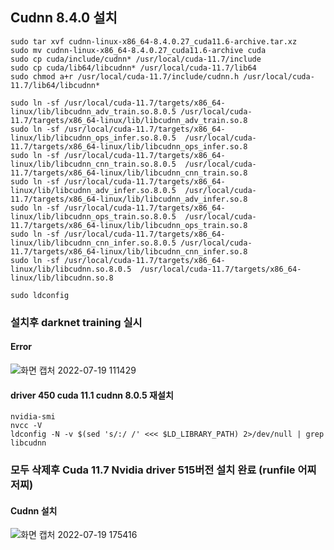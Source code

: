 ## Cudnn 8.4.0 설치
```
sudo tar xvf cudnn-linux-x86_64-8.4.0.27_cuda11.6-archive.tar.xz
sudo mv cudnn-linux-x86_64-8.4.0.27_cuda11.6-archive cuda
sudo cp cuda/include/cudnn* /usr/local/cuda-11.7/include
sudo cp cuda/lib64/libcudnn* /usr/local/cuda-11.7/lib64
sudo chmod a+r /usr/local/cuda-11.7/include/cudnn.h /usr/local/cuda-11.7/lib64/libcudnn*

sudo ln -sf /usr/local/cuda-11.7/targets/x86_64-linux/lib/libcudnn_adv_train.so.8.0.5 /usr/local/cuda-11.7/targets/x86_64-linux/lib/libcudnn_adv_train.so.8
sudo ln -sf /usr/local/cuda-11.7/targets/x86_64-linux/lib/libcudnn_ops_infer.so.8.0.5  /usr/local/cuda-11.7/targets/x86_64-linux/lib/libcudnn_ops_infer.so.8
sudo ln -sf /usr/local/cuda-11.7/targets/x86_64-linux/lib/libcudnn_cnn_train.so.8.0.5  /usr/local/cuda-11.7/targets/x86_64-linux/lib/libcudnn_cnn_train.so.8
sudo ln -sf /usr/local/cuda-11.7/targets/x86_64-linux/lib/libcudnn_adv_infer.so.8.0.5  /usr/local/cuda-11.7/targets/x86_64-linux/lib/libcudnn_adv_infer.so.8
sudo ln -sf /usr/local/cuda-11.7/targets/x86_64-linux/lib/libcudnn_ops_train.so.8.0.5  /usr/local/cuda-11.7/targets/x86_64-linux/lib/libcudnn_ops_train.so.8
sudo ln -sf /usr/local/cuda-11.7/targets/x86_64-linux/lib/libcudnn_cnn_infer.so.8.0.5 /usr/local/cuda-11.7/targets/x86_64-linux/lib/libcudnn_cnn_infer.so.8
sudo ln -sf /usr/local/cuda-11.7/targets/x86_64-linux/lib/libcudnn.so.8.0.5  /usr/local/cuda-11.7/targets/x86_64-linux/lib/libcudnn.so.8

sudo ldconfig
```
### 설치후 darknet training 실시
#### Error
![화면 캡처 2022-07-19 111429](https://user-images.githubusercontent.com/88171531/179649513-a0241f26-f724-4acc-9312-44311b408b38.png)
#### driver 450 cuda 11.1 cudnn 8.0.5 재설치
```
nvidia-smi
nvcc -V
ldconfig -N -v $(sed 's/:/ /' <<< $LD_LIBRARY_PATH) 2>/dev/null | grep libcudnn
```


### 모두 삭제후 Cuda 11.7 Nvidia driver 515버전 설치 완료 (runfile 어찌저찌)
#### Cudnn 설치
![화면 캡처 2022-07-19 175416](https://user-images.githubusercontent.com/88171531/179709982-ba4f88c1-7592-46a5-b7be-20be0374e9ad.png)
